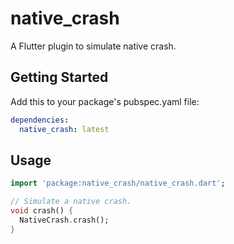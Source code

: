 # native_crash

A Flutter plugin to simulate native crash.

## Getting Started

Add this to your package's pubspec.yaml file:

```yaml
dependencies:
  native_crash: latest
```

## Usage

```dart
import 'package:native_crash/native_crash.dart';

// Simulate a native crash.
void crash() {
  NativeCrash.crash();
}
```


